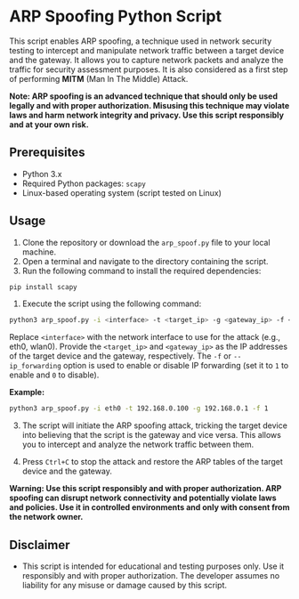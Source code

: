 
# ARP Spoofing Python Script

This script enables ARP spoofing, a technique used in network security testing to intercept and manipulate network traffic between a target device and the gateway. It allows you to capture network packets and analyze the traffic for security assessment purposes. It is also considered as a first step of performing **MITM** (Man In The Middle) Attack.

**Note: ARP spoofing is an advanced technique that should only be used legally and with proper authorization. Misusing this technique may violate laws and harm network integrity and privacy. Use this script responsibly and at your own risk.**

## Prerequisites

- Python 3.x
- Required Python packages: `scapy`
- Linux-based operating system (script tested on Linux)

## Usage 
1. Clone the repository or download the `arp_spoof.py` file to your local machine.
2. Open a terminal and navigate to the directory containing the script. 
3. Run the following command to install the required dependencies:
```bash
pip install scapy
```

1. Execute the script using the following command:
```bash
python3 arp_spoof.py -i <interface> -t <target_ip> -g <gateway_ip> -f <ip_forwarding>
```
Replace `<interface>` with the network interface to use for the attack (e.g., eth0, wlan0). Provide the `<target_ip>` and `<gateway_ip>` as the IP addresses of the target device and the gateway, respectively. The `-f` or `--ip_forwarding` option is used to enable or disable IP forwarding (set it to `1` to enable and `0` to disable).

**Example:**
```bash
python3 arp_spoof.py -i eth0 -t 192.168.0.100 -g 192.168.0.1 -f 1
```

3. The script will initiate the ARP spoofing attack, tricking the target device into believing that the script is the gateway and vice versa. This allows you to intercept and analyze the network traffic between them.
    
4. Press `Ctrl+C` to stop the attack and restore the ARP tables of the target device and the gateway.

**Warning: Use this script responsibly and with proper authorization. ARP spoofing can disrupt network connectivity and potentially violate laws and policies. Use it in controlled environments and only with consent from the network owner.**

## Disclaimer

- This script is intended for educational and testing purposes only. Use it responsibly and with proper authorization. The developer assumes no liability for any misuse or damage caused by this script.
